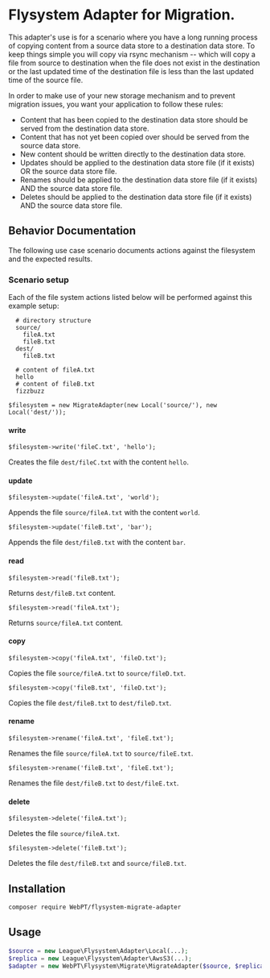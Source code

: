# Flysystem Adapter for Migration.
This adapter's use is for a scenario where you have a long running process of copying content from a source data store 
to a destination data store. To keep things simple you will copy via rsync mechanism -- which will copy a file from source 
to destination when the file does not exist in the destination or the last updated time of the destination file is less than the last updated time of the source file. 

In order to make use of your new storage mechanism and to prevent migration issues, you want your application to follow these rules:
 
  * Content that has been copied to the destination data store should be served from the destination data store.
  * Content that has not yet been copied over should be served from the source data store. 
  * New content should be written directly to the destination data store.
  * Updates should be applied to the destination data store file (if it exists) OR the source data store file.
  * Renames should be applied to the destination data store file (if it exists) AND the source data store file.
  * Deletes should be applied to the destination data store file (if it exists) AND the source data store file.

## Behavior Documentation
The following use case scenario documents actions against the filesystem and the expected results.

### Scenario setup
Each of the file system actions listed below will be performed against this example setup:

```
  # directory structure
  source/
    fileA.txt
    fileB.txt
  dest/
    fileB.txt
  
  # content of fileA.txt
  hello
  # content of fileB.txt
  fizzbuzz
```  

`$filesystem = new MigrateAdapter(new Local('source/'), new Local('dest/'));`

#### write
`$filesystem->write('fileC.txt', 'hello');`

Creates the file `dest/fileC.txt` with the content `hello`.
#### update
`$filesystem->update('fileA.txt', 'world');`

Appends the file `source/fileA.txt` with the content `world`.

`$filesystem->update('fileB.txt', 'bar');`

Appends the file `dest/fileB.txt` with the content `bar`.
#### read
`$filesystem->read('fileB.txt');`

Returns `dest/fileB.txt` content.

`$filesystem->read('fileA.txt');`

Returns `source/fileA.txt` content.
#### copy
`$filesystem->copy('fileA.txt', 'fileD.txt');`

Copies the file `source/fileA.txt` to `source/fileD.txt`.

`$filesystem->copy('fileB.txt', 'fileD.txt');`

Copies the file `dest/fileB.txt` to `dest/fileD.txt`.
#### rename
`$filesystem->rename('fileA.txt', 'fileE.txt');`

Renames the file `source/fileA.txt` to `source/fileE.txt`.

`$filesystem->rename('fileB.txt', 'fileE.txt');`

Renames the file `dest/fileB.txt` to `dest/fileE.txt`.
#### delete
`$filesystem->delete('fileA.txt');`

Deletes the file `source/fileA.txt`.

`$filesystem->delete('fileB.txt');`

Deletes the file `dest/fileB.txt` and `source/fileB.txt`.

## Installation

```bash
composer require WebPT/flysystem-migrate-adapter
```

## Usage

```php
$source = new League\Flysystem\Adapter\Local(...);
$replica = new League\Flysystem\Adapter\AwsS3(...);
$adapter = new WebPT\Flysystem\Migrate\MigrateAdapter($source, $replica);
```
